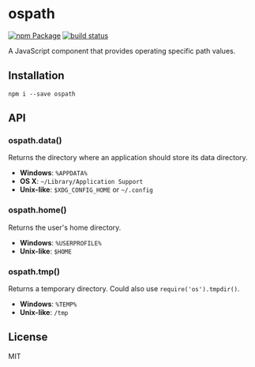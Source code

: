 ospath
======

[![npm Package](https://img.shields.io/npm/v/fs-extra.svg?style=flat-square)](https://www.npmjs.org/package/fs-extra)
[![build status](https://api.travis-ci.org/jprichardson/node-fs-extra.svg)](http://travis-ci.org/jprichardson/node-fs-extra)

A JavaScript component that provides operating specific path values.


Installation
------------

    npm i --save ospath


API
---

### ospath.data()

Returns the directory where an application should store its data directory.

- **Windows**: `%APPDATA%`
- **OS X**: `~/Library/Application Support`
- **Unix-like**: `$XDG_CONFIG_HOME` or `~/.config`


### ospath.home()

Returns the user's home directory.

- **Windows**: `%USERPROFILE%`
- **Unix-like**: `$HOME`


### ospath.tmp()

Returns a temporary directory. Could also use `require('os').tmpdir()`.

- **Windows**: `%TEMP%`
- **Unix-like**: `/tmp`


License
-------

MIT

